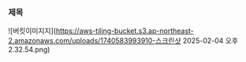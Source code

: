 ### 제목
![버킷이미지지](https://aws-tiling-bucket.s3.ap-northeast-2.amazonaws.com/uploads/1740583993910-스크린샷 2025-02-04 오후 2.32.54.png)

